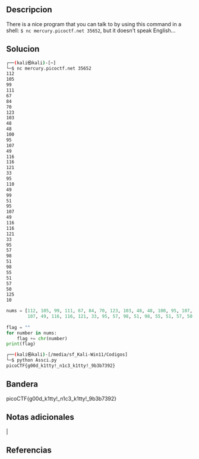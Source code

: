 ## Descripcion

There is a nice program that you can talk to by using this command in a shell: `$ nc mercury.picoctf.net 35652`, but it doesn't speak English...


## Solucion
``` bash 
┌──(kali㉿kali)-[~]
└─$ nc mercury.picoctf.net 35652
112 
105 
99 
111 
67 
84 
70 
123 
103 
48 
48 
100 
95 
107 
49 
116 
116 
121 
33 
95 
110 
49 
99 
51 
95 
107 
49 
116 
116 
121 
33 
95 
57 
98 
51 
98 
55 
51 
57 
50 
125 
10 

```
``` python
nums = [112, 105, 99, 111, 67, 84, 70, 123, 103, 48, 48, 100, 95, 107, 49, 116, 116, 121, 33, 95, 110, 49, 99, 51, 95,  
        107, 49, 116, 116, 121, 33, 95, 57, 98, 51, 98, 55, 51, 57, 50, 125, 10]  
  
flag = ""  
for number in nums:  
    flag += chr(number)  
print(flag)

```
``` bash
┌──(kali㉿kali)-[/media/sf_Kali-Win11/Codigos]
└─$ python Assci.py 
picoCTF{g00d_k1tty!_n1c3_k1tty!_9b3b7392}

```

## Bandera
picoCTF{g00d_k1tty!_n1c3_k1tty!_9b3b7392}

## Notas adicionales
|

## Referencias
